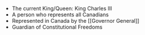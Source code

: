 - The current King/Queen: King Charles III
- A person who represents all Canadians
- Represented in Canada by the [[Governor General]]
- Guardian of Constitutional Freedoms